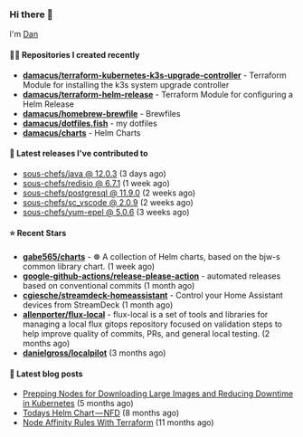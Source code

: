

### Hi there 👋

I'm [Dan](https://medium.com/@dan.m.webb)

#### 👨‍💻 Repositories I created recently
- **[damacus/terraform-kubernetes-k3s-upgrade-controller](https://github.com/damacus/terraform-kubernetes-k3s-upgrade-controller)** - Terraform Module for installing the k3s system upgrade controller
- **[damacus/terraform-helm-release](https://github.com/damacus/terraform-helm-release)** - Terraform Module for configuring a Helm Release
- **[damacus/homebrew-brewfile](https://github.com/damacus/homebrew-brewfile)** - Brewfiles
- **[damacus/dotfiles.fish](https://github.com/damacus/dotfiles.fish)** - my dotfiles
- **[damacus/charts](https://github.com/damacus/charts)** - Helm Charts

#### 🚀 Latest releases I've contributed to


- [sous-chefs/java @ 12.0.3](https://github.com/sous-chefs/java/releases/tag/12.0.3) (3 days ago)
- [sous-chefs/redisio @ 6.7.1](https://github.com/sous-chefs/redisio/releases/tag/6.7.1) (1 week ago)
- [sous-chefs/postgresql @ 11.9.0](https://github.com/sous-chefs/postgresql/releases/tag/11.9.0) (2 weeks ago)
- [sous-chefs/sc_vscode @ 2.0.9](https://github.com/sous-chefs/sc_vscode/releases/tag/2.0.9) (2 weeks ago)
- [sous-chefs/yum-epel @ 5.0.6](https://github.com/sous-chefs/yum-epel/releases/tag/5.0.6) (3 weeks ago)

#### ⭐ Recent Stars


- **[gabe565/charts](https://github.com/gabe565/charts)** - ☸️ A collection of Helm charts, based on the bjw-s common library chart. (1 week ago)
- **[google-github-actions/release-please-action](https://github.com/google-github-actions/release-please-action)** - automated releases based on conventional commits (1 month ago)
- **[cgiesche/streamdeck-homeassistant](https://github.com/cgiesche/streamdeck-homeassistant)** - Control your Home Assistant devices from StreamDeck (1 month ago)
- **[allenporter/flux-local](https://github.com/allenporter/flux-local)** - flux-local is a set of tools and libraries for managing a local flux gitops repository focused on validation steps to help improve quality of commits, PRs, and general local testing.  (2 months ago)
- **[danielgross/localpilot](https://github.com/danielgross/localpilot)** (3 months ago)

#### 📄 Latest blog posts
- [Prepping Nodes for Downloading Large Images and Reducing Downtime in Kubernetes](https://medium.com/@dan.m.webb/prepping-nodes-for-downloading-large-images-and-reducing-downtime-in-kubernetes-551ead53f0?source=rss-bbba9c670f6e------2) (5 months ago)
- [Todays Helm Chart — NFD](https://medium.com/@dan.m.webb/todays-helm-chart-nfd-efe64f156edd?source=rss-bbba9c670f6e------2) (8 months ago)
- [Node Affinity Rules With Terraform](https://awstip.com/node-affinity-rules-with-terraform-a0766e0bb1da?source=rss-bbba9c670f6e------2) (11 months ago)
